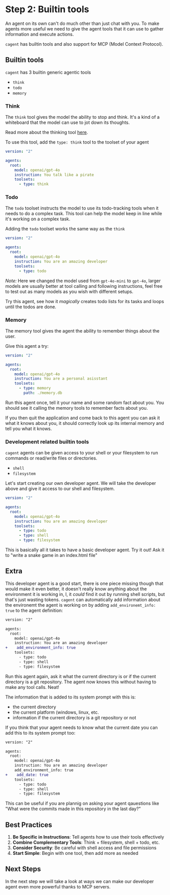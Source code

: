 # Step 2: Builtin tools

An agent on its own can't do much other than just chat with you. To make agents
more useful we need to give the agent tools that it can use to gather
information and execute actions.

`cagent` has builtin tools and also support for MCP (Model Context Protocol).

## Builtin tools

`cagent` has 3 builtin generic agentic tools

- `think`
- `todo`
- `memory`

### Think

The `think` tool gives the model the ability to stop and think. It's a kind of a
whiteboard that the model can use to jot down its thoughts.

Read more about the thinking tool
[here](https://www.anthropic.com/engineering/claude-think-tool).

To use this tool, add the `type: think` tool to the toolset of your agent

```yaml
version: "2"

agents:
  root:
    model: openai/gpt-4o
    instruction: You talk like a pirate
    toolsets:
      - type: think
```

### Todo

The `todo` toolset instructs the model to use its todo-tracking tools when it
needs to do a complex task. This tool can help the model keep in line while it's
working on a complex task.

Adding the `todo` toolset works the same way as the `think`

```yaml
version: "2"

agents:
  root:
    model: openai/gpt-4o
    instruction: You are an amazing developer
    toolsets:
      - type: todo
```

_Note:_ Here we changed the model used from `gpt-4o-mini` to `gpt-4o`, larger
models are usually better at tool calling and following instructions, feel free
to test out as many models as you wish with different setups.

Try this agent, see how it _magically_ creates todo lists for its tasks and
loops until the todos are done.

### Memory

The memory tool gives the agent the ability to remember things about the user.

Give this agent a try:

```yaml
version: "2"

agents:
  root:
    model: openai/gpt-4o
    instruction: You are a personal asisstant
    toolsets:
      - type: memory
        path: ./memory.db
```

Run this agent once, tell it your name and some random fact about you. You
should see it calling the memory tools to remember facts about you.

If you then quit the application and come back to this agent you can ask it what
it knows about you, it should correctly look up its internal memory and tell you
what it knows.

### Development related builtin tools

`cagent` agents can be given access to your shell or your filesystem to run
commands or read/write files or directories.

- `shell`
- `filesystem`

Let's start creating our own developer agent. We will take the developer above
and give it access to our shell and filesystem.

```yaml
version: "2"

agents:
  root:
    model: openai/gpt-4o
    instruction: You are an amazing developer
    toolsets:
      - type: todo
      - type: shell
      - type: filesystem
```

This is basically all it takes to have a basic developer agent. Try it out! Ask
it to "write a snake game in an index.html file"

## Extra

This developer agent is a good start, there is one piece missing though that
would make it even better, it doesn't really know anything about the environment
it is working in, l, it _could_ find it out by running shell scripts, but that's
just wasting tokens. `cagent` can automatically add information about the
environemt the agent is working on by adding `add_environemt_info: true` to the
agent definition:

```diff
version: "2"

agents:
  root:
    model: openai/gpt-4o
    instruction: You are an amazing developer
+    add_environment_info: true
    toolsets:
      - type: todo
      - type: shell
      - type: filesystem
```

Run this agent again, ask it what the current directory is or if the current
directory is a git repository. The agent now knows this without having to make
any tool calls. Neat!

The information that is added to its system prompt with this is:

- the current directory
- the current platform (windows, linux, etc.
- information if the current directory is a git repository or not

If you think that your agent needs to know what the current date you can add
this to its system prompt too:

```diff
version: "2"

agents:
  root:
    model: openai/gpt-4o
    instruction: You are an amazing developer
    add_environment_info: true
+    add_date: true
    toolsets:
      - type: todo
      - type: shell
      - type: filesystem
```

This can be useful if you are plannig on asking your agent qauestions like "What
were the commits made in this repository in the last day?"

## Best Practices

1. **Be Specific in Instructions**: Tell agents how to use their tools
   effectively
2. **Combine Complementary Tools**: Think + filesystem, shell + todo, etc.
3. **Consider Security**: Be careful with shell access and file permissions
4. **Start Simple**: Begin with one tool, then add more as needed

## Next Steps

In the next step we will take a look at ways we can make our developer agent
even more powerful thanks to MCP servers.
